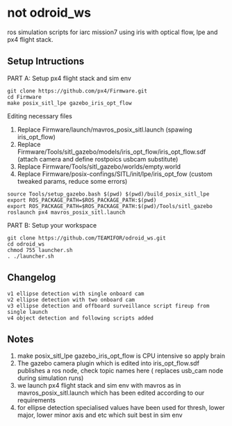# not odroid_ws
ros simulation scripts for iarc mission7 using iris with optical flow, lpe and px4 flight stack.

## Setup Intructions 
PART A: Setup px4 flight stack and sim env
```
git clone https://github.com/px4/Firmware.git
cd Firmware
make posix_sitl_lpe gazebo_iris_opt_flow 
```
Editing necessary files
1. Replace Firmware/launch/mavros_posix_sitl.launch (spawing iris_opt_flow)
2. Replace Firmware/Tools/sitl_gazebo/models/iris_opt_flow/iris_opt_flow.sdf (attach camera and define rostpoics usbcam substitute)
3. Replace Firmware/Tools/sitl_gazebo/worlds/empty.world
4. Replace Firmware/posix-confings/SITL/init/lpe/iris_opt_fow (custom tweaked params, reduce some errors)
```
source Tools/setup_gazebo.bash $(pwd) $(pwd)/build_posix_sitl_lpe
export ROS_PACKAGE_PATH=$ROS_PACKAGE_PATH:$(pwd)
export ROS_PACKAGE_PATH=$ROS_PACKAGE_PATH:$(pwd)/Tools/sitl_gazebo
roslaunch px4 mavros_posix_sitl.launch
```
PART B: Setup your workspace
```
git clone https://github.com/TEAMIFOR/odroid_ws.git
cd odroid_ws
chmod 755 launcher.sh
. ./launcher.sh
```

## Changelog
```
v1 ellipse detection with single onboard cam
v2 ellipse detection with two onboard cam
v3 ellipse detection and offboard surveillance script fireup from single launch
v4 object detection and following scripts added
```

## Notes
1. make posix_sitl_lpe gazebo_iris_opt_flow is CPU intensive so apply brain
2. The gazebo camera plugin which is edited into iris_opt_flow.sdf publishes a ros node, check topic names here ( replaces usb_cam node during simulation runs)
3. we launch px4 flight stack and sim env with mavros as in mavros_posix_sitl.launch which has been edited according to our requirements 
4. for ellipse detection specialised values have been used for thresh, lower major, lower minor axis and etc which suit best in sim env
